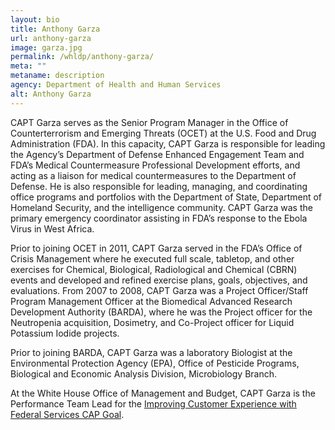 ```yaml
---
layout: bio
title: Anthony Garza
url: anthony-garza
image: garza.jpg
permalink: /whldp/anthony-garza/
meta: ""
metaname: description
agency: Department of Health and Human Services
alt: Anthony Garza
---
```


CAPT Garza serves as the Senior Program Manager in the Office of Counterterrorism and Emerging Threats (OCET) at the U.S. Food and Drug Administration (FDA). In this capacity, CAPT Garza is responsible for leading the Agency’s Department of Defense Enhanced Engagement Team and FDA’s Medical Countermeasure Professional Development efforts, and acting as a liaison for medical countermeasures to the Department of Defense. He is also responsible for leading, managing, and coordinating office programs and portfolios with the Department of State, Department of Homeland Security, and the intelligence community. CAPT Garza was the primary emergency coordinator assisting in FDA’s response to the Ebola Virus in West Africa.

Prior to joining OCET in 2011, CAPT Garza served in the FDA’s Office of Crisis Management where he executed full scale, tabletop, and other exercises for Chemical, Biological, Radiological and Chemical (CBRN) events and developed and refined exercise plans, goals, objectives, and evaluations. From 2007 to 2008, CAPT Garza was a Project Officer/Staff Program Management Officer at the Biomedical Advanced Research Development Authority (BARDA), where he was the Project officer for the Neutropenia acquisition, Dosimetry, and Co-Project officer for Liquid Potassium Iodide projects.

Prior to joining BARDA, CAPT Garza was a laboratory Biologist at the Environmental Protection Agency (EPA), Office of Pesticide Programs, Biological and Economic Analysis Division, Microbiology Branch.

At the White House Office of Management and Budget, CAPT Garza is the Performance Team Lead for the [Improving Customer Experience with Federal Services CAP Goal](https://www.performance.gov/CAP/cx/).
